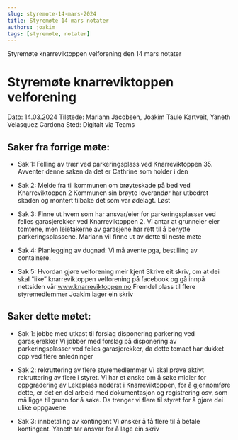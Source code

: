 ```yaml
---
slug: styremote-14-mars-2024
title: Styremøte 14 mars notater
authors: joakim
tags: [styremøte, notater]
---
```


Styremøte knarreviktoppen velforening den 14 mars notater 

<!--truncate-->
# Styremøte knarreviktoppen velforening
Dato: 14.03.2024
Tilstede: Mariann Jacobsen, Joakim Taule Kartveit, Yaneth Velasquez Cardona
Sted: Digitalt via Teams

## Saker fra forrige møte:

* Sak 1:
Felling av trær ved parkeringsplass ved Knarreviktoppen 35.
Avventer denne saken da det er Cathrine som holder i den

* Sak 2:
Melde fra til kommunen om brøyteskade på bed ved Knarreviktoppen 2
Kommunen sin brøyte leverandør har utbedret skaden og montert tilbake det som var ødelagt.
Løst

* Sak 3:
Finne ut hvem som har ansvar/eier for parkeringsplasser ved felles garasjerekker ved Knarreviktoppen 2.
Vi antar at grunneier eier tomtene, men leietakerne av garasjene har rett til å benytte parkeringsplassene. Mariann vil finne ut av dette til neste møte

* Sak 4:
Planlegging av dugnad:
Vi må avente pga, bestilling av containere.

* Sak 5: 
Hvordan gjøre velforening meir kjent
Skrive eit skriv, om at dei skal “like” knarreviktoppen velforening på facebook og gå innpå nettsiden vår www.knarreviktoppen.no
Fremdel plass til flere styremedlemmer
Joakim lager ein skriv



## Saker dette møtet:

* Sak 1: 
jobbe med utkast til forslag disponering parkering ved garasjerekker
Vi jobber med forslag på disponering av parkeringsplasser ved felles garasjerekker, da dette temaet har dukket opp ved flere anledninger

* Sak 2: 
rekruttering av flere styremedlemmer
Vi skal prøve aktivt rekruttering av flere i styret. Vi har et ønske om å søke midler for oppgradering av Lekeplass nederst i Knarreviktoppen, for å gjennomføre dette,  er det en del arbeid med dokumentasjon og registrering osv, som må ligge til grunn for å søke. Da trenger vi flere til styret for å gjøre dei ulike oppgavene

* Sak 3: 
innbetaling av kontingent
Vi ønsker å få flere til å betale kontingent.
Yaneth tar ansvar for å lage ein skriv
